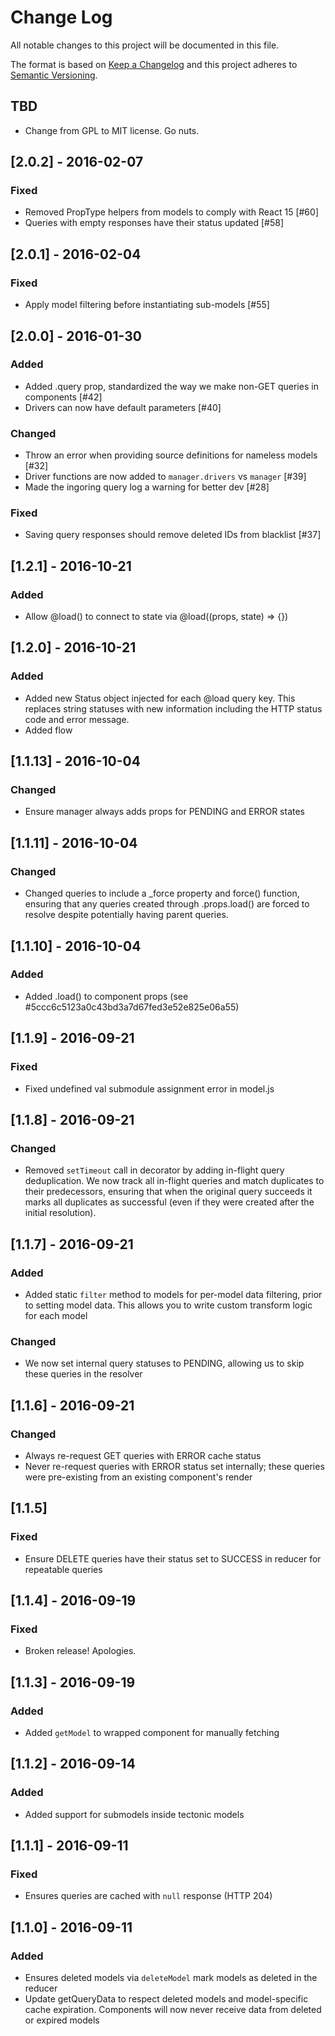 # Change Log
All notable changes to this project will be documented in this file.

The format is based on [Keep a Changelog](http://keepachangelog.com/) 
and this project adheres to [Semantic Versioning](http://semver.org/).

## TBD
- Change from GPL to MIT license.  Go nuts.

## [2.0.2] - 2016-02-07
### Fixed
- Removed PropType helpers from models to comply with React 15 [#60]
- Queries with empty responses have their status updated [#58]

## [2.0.1] - 2016-02-04
### Fixed
- Apply model filtering before instantiating sub-models [#55]

## [2.0.0] - 2016-01-30
### Added
- Added .query prop, standardized the way we make non-GET queries in
components [#42]
- Drivers can now have default parameters [#40]

### Changed
- Throw an error when providing source definitions for nameless models [#32]
- Driver functions are now added to `manager.drivers` vs `manager` [#39]
- Made the ingoring query log a warning for better dev [#28]

### Fixed
- Saving query responses should remove deleted IDs from blacklist [#37]


## [1.2.1] - 2016-10-21
### Added
- Allow @load() to connect to state via @load((props, state) => {})

## [1.2.0] - 2016-10-21
### Added
- Added new Status object injected for each @load query key. This replaces
  string statuses with new information including the HTTP status code and error
  message.
- Added flow

## [1.1.13] - 2016-10-04
### Changed
- Ensure manager always adds props for PENDING and ERROR states

## [1.1.11] - 2016-10-04
### Changed
- Changed queries to include a _force property and force() function, ensuring
  that any queries created through .props.load() are forced to resolve despite
  potentially having parent queries.

## [1.1.10] - 2016-10-04
### Added
- Added .load() to component props (see
  #5ccc6c5123a0c43bd3a7d67fed3e52e825e06a55)

## [1.1.9] - 2016-09-21
### Fixed
- Fixed undefined val submodule assignment error in model.js

## [1.1.8] - 2016-09-21
### Changed
- Removed `setTimeout` call in decorator by adding in-flight query
  deduplication. We now track all in-flight queries and match duplicates to
  their predecessors, ensuring that when the original query succeeds it marks
  all duplicates as successful (even if they were created after the initial
  resolution).

## [1.1.7] - 2016-09-21
### Added
- Added static `filter` method to models for per-model data filtering, prior to
  setting model data. This allows you to write custom transform logic for each
  model

### Changed
- We now set internal query statuses to PENDING, allowing us to skip these
  queries in the resolver

## [1.1.6] - 2016-09-21
### Changed
- Always re-request GET queries with ERROR cache status
- Never re-request queries with ERROR status set internally; these queries were
  pre-existing from an existing component's render

## [1.1.5]
### Fixed
- Ensure DELETE queries have their status set to SUCCESS in reducer for
  repeatable queries

## [1.1.4] - 2016-09-19
### Fixed
- Broken release! Apologies.

## [1.1.3] - 2016-09-19
### Added
- Added `getModel` to wrapped component for manually fetching

## [1.1.2] - 2016-09-14
### Added
- Added support for submodels inside tectonic models

## [1.1.1] - 2016-09-11
### Fixed
- Ensures queries are cached with `null` response (HTTP 204)

## [1.1.0] - 2016-09-11
### Added
- Ensures deleted models via `deleteModel` mark models as deleted in the
  reducer
- Update getQueryData to respect deleted models and model-specific cache
  expiration.
  Components will now never receive data from deleted or expired models

